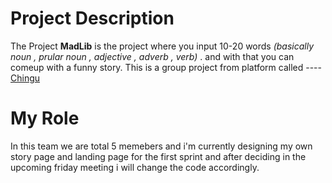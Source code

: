 # Project Description

The Project **MadLib** is the project where you input 10-20 words _(basically noun , prular noun , adjective , adverb , verb)_ . and with that you can comeup with a funny story. This is a group project from platform called ---- [ Chingu ](https://www.chingu.io/ "Google Search")

# My Role

In this team we are total 5 memebers and i'm currently designing my own story page and landing page for the first sprint and after deciding in the upcoming friday meeting i will change the code accordingly.